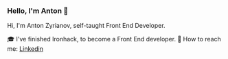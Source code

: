 ### Hello, I'm Anton 👋

Hi, I'm Anton Zyrianov, self-taught Front End Developer.

🎓 I've finished Ironhack, to become a Front End developer.
💬 How to reach me: [Linkedin](https://www.linkedin.com/in/anton-zyrianov/)



